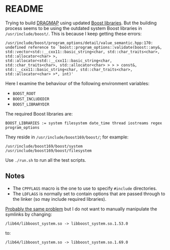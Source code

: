 # README

Trying to build [DRAGMAP](https://github.com/Illumina/DRAGMAP) using updated
[Boost libraries](https://www.boost.org/). But the building process seems to be
using the outdated system Boost libraries in `/usr/include/boost/`. This is because I keep getting these errors:

    /usr/include/boost/program_options/detail/value_semantic.hpp:170: undefined reference to `boost::program_options::validate(boost::any&, std::vector<std::__cxx11::basic_string<char, std::char_traits<char>, std::allocator<char> >, std::allocator<std::__cxx11::basic_string<char, std::char_traits<char>, std::allocator<char> > > > const&, std::__cxx11::basic_string<char, std::char_traits<char>, std::allocator<char> >*, int)'

Here I examine the behaviour of the following environment variables:

* `BOOST_ROOT`
* `BOOST_INCLUDEDIR`
* `BOOST_LIBRARYDIR`

The required Boost libraries are:

    BOOST_LIBRARIES := system filesystem date_time thread iostreams regex program_options

They reside in `/usr/include/boost169/boost/`; for example:

    /usr/include/boost169/boost/system
    /usr/include/boost169/boost/filesystem

Use `./run.sh` to run all the test scripts.

## Notes

* The `CPPFLAGS` macro is the one to use to specify `#include` directories.
* The `LDFLAGS` is normally set to contain options that are passed through to
  the linker (so may include required libraries).

[Probably the same
problem](https://stackoverflow.com/questions/62280304/yum-using-boost-1-69-instead-of-default-1-53-version-on-centos)
but I do not want to manually manipulate the symlinks by changing:

    /lib64/libboost_system.so -> libboost_system.so.1.53.0

to:

    /lib64/libboost_system.so -> libboost_system.so.1.69.0
